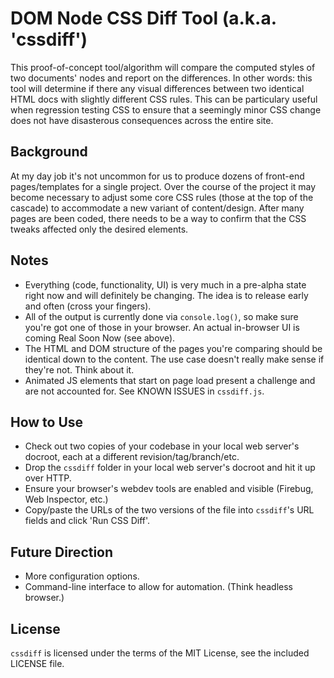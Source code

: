 DOM Node CSS Diff Tool  (a.k.a. 'cssdiff')
==========================================

This proof-of-concept tool/algorithm will compare the computed styles of two documents' nodes and report on the differences. In other words: this tool will determine if there any visual differences between two identical HTML docs with slightly different CSS rules. This can be particulary useful when regression testing CSS to ensure that a seemingly minor CSS change does not have disasterous consequences across the entire site.

Background
----------
At my day job it's not uncommon for us to produce dozens of front-end pages/templates for a single project. Over the course of the project it may become necessary to adjust some core CSS rules (those at the top of the cascade) to accommodate a new variant of content/design. After many pages are been coded, there needs to be a way to confirm that the CSS tweaks affected only the desired elements.


Notes
-----
 * Everything (code, functionality, UI) is very much in a pre-alpha state right now and will definitely be changing. The idea is to release early and often (cross your fingers).
 * All of the output is currently done via `console.log()`, so make sure you're got one of those in your browser. An actual in-browser UI is coming Real Soon Now (see above).
 * The HTML and DOM structure of the pages you're comparing should be identical down to the content. The use case doesn't really make sense if they're not. Think about it.
 * Animated JS elements that start on page load present a challenge and are not accounted for. See KNOWN ISSUES in `cssdiff.js`.


How to Use
----------
 * Check out two copies of your codebase in your local web server's docroot, each at a different revision/tag/branch/etc.
 * Drop the `cssdiff` folder in your local web server's docroot and hit it up over HTTP.
 * Ensure your browser's webdev tools are enabled and visible (Firebug, Web Inspector, etc.)
 * Copy/paste the URLs of the two versions of the file into `cssdiff`'s URL fields and click 'Run CSS Diff'.


Future Direction
----------------
 * More configuration options.
 * Command-line interface to allow for automation. (Think headless browser.)


License
-------
`cssdiff` is licensed under the terms of the MIT License, see the included LICENSE file.
